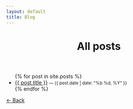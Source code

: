 ```yaml
---
layout: default
title: Blog
---
```


<link rel="stylesheet" href="/assets/style.css">

<header class="bg-[#111827] text-white p-6 flex justify-between items-center">
  <div>
    <h1 class="text-3xl font-semibold">All posts</h1>
  </div>
</header>

<main class="p-6">
  <ul class="space-y-2">
    {% for post in site.posts %}
      <li>
        <a href="{{ post.url }}" class="text-indigo-600 hover:underline">{{ post.title }}</a>
        <small class="text-gray-500">— {{ post.date | date: "%b %d, %Y" }}</small>
      </li>
    {% endfor %}
  </ul>

  <div class="flex justify-between items-center mb-6">
    <a href="/" class="text-white-600 hover:text-indigo-800 font-semibold flex items-center">
      ← Back
    </a>
  </div>
</main>
